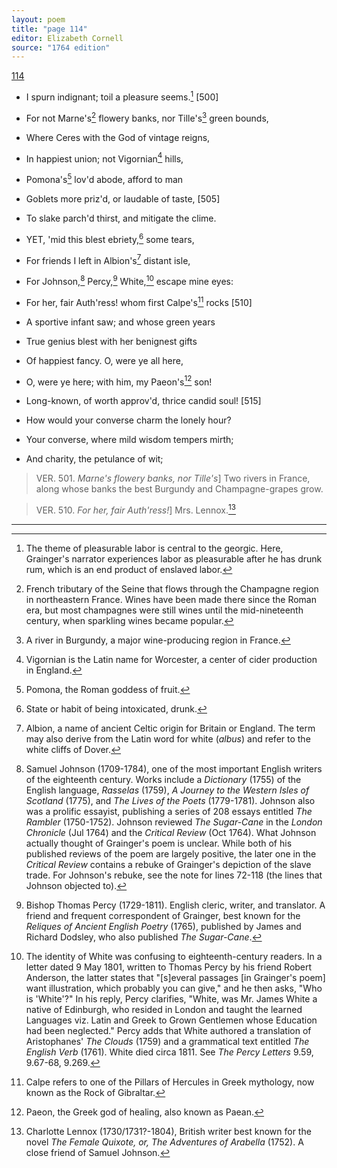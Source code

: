 ```yaml
---
layout: poem
title: "page 114"
editor: Elizabeth Cornell
source: "1764 edition"
---
```



[114]()

- I spurn indignant; toil a pleasure seems.[^f114n1] [500]
- For not Marne's[^f114n2] flowery banks, nor Tille's[^f114n3] green bounds,
- Where Ceres with the God of vintage reigns,
- In happiest union; not Vigornian[^f114n4] hills,
- Pomona's[^f114n5] lov'd abode, afford to man
- Goblets more priz'd, or laudable of taste, [505]
- To slake parch'd thirst, and mitigate the clime.

- YET, 'mid this blest ebriety,[^f114n6] some tears,
- For friends I left in Albion's[^f114n7] distant isle,
- For Johnson,[^f114n8] Percy,[^f114n9] White,[^f114n10] escape mine eyes:
- For her, fair Auth'ress! whom first Calpe's[^f114n11] rocks [510]
- A sportive infant saw; and whose green years
- True genius blest with her benignest gifts
- Of happiest fancy. O, were ye all here,
- O, were ye here; with him, my Paeon's[^f114n12] son!
- Long-known, of worth approv'd, thrice candid soul! [515]
- How would your converse charm the lonely hour?
- Your converse, where mild wisdom tempers mirth;
- And charity, the petulance of wit;

> VER. 501. *Marne's flowery banks, nor Tille's*\] Two rivers in France, along whose banks the best Burgundy and Champagne-grapes grow.

> VER. 510. *For her, fair Auth'ress!*\] Mrs. Lennox.[^f114n13]

[^f114n1]: The theme of pleasurable labor is central to the georgic. Here, Grainger's narrator experiences labor as pleasurable after he has drunk rum, which is an end product of enslaved labor.

[^f114n2]: French tributary of the Seine that flows through the Champagne region in northeastern France. Wines have been made there since the Roman era, but most champagnes were still wines until the mid-nineteenth century, when sparkling wines became popular.

[^f114n3]: A river in Burgundy, a major wine-producing region in France.

[^f114n4]: Vigornian is the Latin name for Worcester, a center of cider production in England.

[^f114n5]: Pomona, the Roman goddess of fruit.

[^f114n6]: State or habit of being intoxicated, drunk.

[^f114n7]: Albion, a name of ancient Celtic origin for Britain or England. The term may also derive from the Latin word for white (*albus*) and refer to the white cliffs of Dover.  

[^f114n8]: Samuel Johnson (1709-1784), one of the most important English writers of the eighteenth century. Works include a *Dictionary* (1755) of the English language, *Rasselas* (1759), *A Journey to the Western Isles of Scotland* (1775), and *The Lives of the Poets* (1779-1781). Johnson also was a prolific essayist, publishing a series of 208 essays entitled *The Rambler* (1750-1752). Johnson reviewed *The Sugar-Cane* in the *London Chronicle* (Jul 1764) and the *Critical Review* (Oct 1764). What Johnson actually thought of Grainger's poem is unclear. While both of his published reviews of the poem are largely positive, the later one in the *Critical Review* contains a rebuke of Grainger's depiction of the slave trade. For Johnson's rebuke, see the note for lines 72-118 (the lines that Johnson objected to).  

[^f114n9]: Bishop Thomas Percy (1729-1811). English cleric, writer, and translator. A friend and frequent correspondent of Grainger, best known for the *Reliques of Ancient English Poetry* (1765), published by James and Richard Dodsley, who also published *The Sugar-Cane*.

[^f114n10]: The identity of White was confusing to eighteenth-century readers. In a letter dated 9 May 1801, written to Thomas Percy by his friend Robert Anderson, the latter states that "[s]everal passages [in Grainger's poem] want illustration, which probably you can give," and he then asks, "Who is 'White'?" In his reply, Percy clarifies, "White, was Mr. James White a native of Edinburgh, who resided in London and taught the learned Languages viz. Latin and Greek to Grown Gentlemen whose Education had been neglected." Percy adds that White authored a translation of Aristophanes' *The Clouds* (1759) and a grammatical text entitled *The English Verb* (1761). White died circa 1811. See *The Percy Letters* 9.59, 9.67-68, 9.269.

[^f114n11]: Calpe refers to one of the Pillars of Hercules in Greek mythology, now known as the Rock of Gibraltar. 

[^f114n12]: Paeon, the Greek god of healing, also known as Paean. 

[^f114n13]: Charlotte Lennox (1730/1731?-1804), British writer best known for the novel *The Female Quixote, or, The Adventures of Arabella* (1752). A close friend of Samuel Johnson.

---
